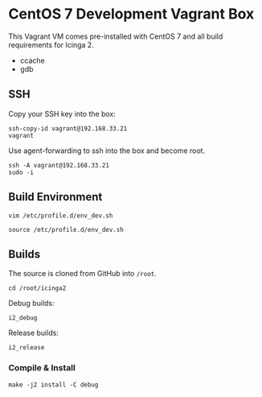 # CentOS 7 Development Vagrant Box

This Vagrant VM comes pre-installed with CentOS 7 and
all build requirements for Icinga 2.


* ccache
* gdb

## SSH

Copy your SSH key into the box:

```
ssh-copy-id vagrant@192.168.33.21
vagrant
```

Use agent-forwarding to ssh into the box and become root.
```
ssh -A vagrant@192.168.33.21
sudo -i
```

## Build Environment

```
vim /etc/profile.d/env_dev.sh

source /etc/profile.d/env_dev.sh
```

## Builds

The source is cloned from GitHub into `/root`.

```
cd /root/icinga2
```

Debug builds:
```
i2_debug
```

Release builds:
```
i2_release
```

### Compile & Install

```
make -j2 install -C debug
```
